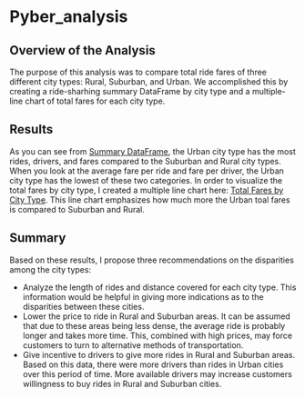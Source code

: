 # Pyber_analysis

## Overview of the Analysis
The purpose of this analysis was to compare total ride fares of three different city types: Rural, Suburban, and Urban. We accomplished this by creating a ride-sharhing summary DataFrame by city type and a multiple-line chart of total fares for each city type. 

## Results
As you can see from [Summary DataFrame](analysis/Summary_DataFrame.png), the Urban city type has the most rides, drivers, and fares compared to the Suburban and Rural city types. When you look at the average fare per ride and fare per driver, the Urban city type has the lowest of these two categories. In order to visualize the total fares by city type, I created a multiple line chart here: [Total Fares by City Type](analysis/PyBer_fare_summary.png). This line chart emphasizes how much more the Urban toal fares is compared to Suburban and Rural. 

## Summary

Based on these results, I propose three recommendations on the disparities among the city types:
- Analyze the length of rides and distance covered for each city type. This information would be helpful in giving more indications as to the disparities between these cities.
- Lower the price to ride in Rural and Suburban areas. It can be assumed that due to these areas being less dense, the average ride is probably longer and takes more time. This, combined with high prices, may force customers to turn to alternative methods of transportation. 
- Give incentive to drivers to give more rides in Rural and Suburban areas. Based on this data, there were more drivers than rides in Urban cities over this period of time. More available drivers may increase customers willingness to buy rides in Rural and Suburban cities. 


